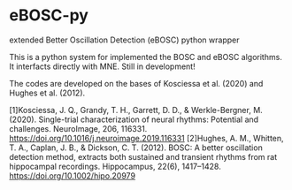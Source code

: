 # eBOSC-py
extended Better Oscillation Detection (eBOSC) python wrapper

This is a python system for implemented the BOSC and eBOSC algorithms. It interfacts directly with MNE. Still in development!

The codes are developed on the bases of Kosciessa et al. (2020) and Hughes et al. (2012).

[1]Kosciessa, J. Q., Grandy, T. H., Garrett, D. D., & Werkle-Bergner, M. (2020). Single-trial characterization of neural rhythms: Potential and challenges. NeuroImage, 206, 116331. https://doi.org/10.1016/j.neuroimage.2019.116331
[2]Hughes, A. M., Whitten, T. A., Caplan, J. B., & Dickson, C. T. (2012). BOSC: A better oscillation detection method, extracts both sustained and transient rhythms from rat hippocampal recordings. Hippocampus, 22(6), 1417–1428. https://doi.org/10.1002/hipo.20979
